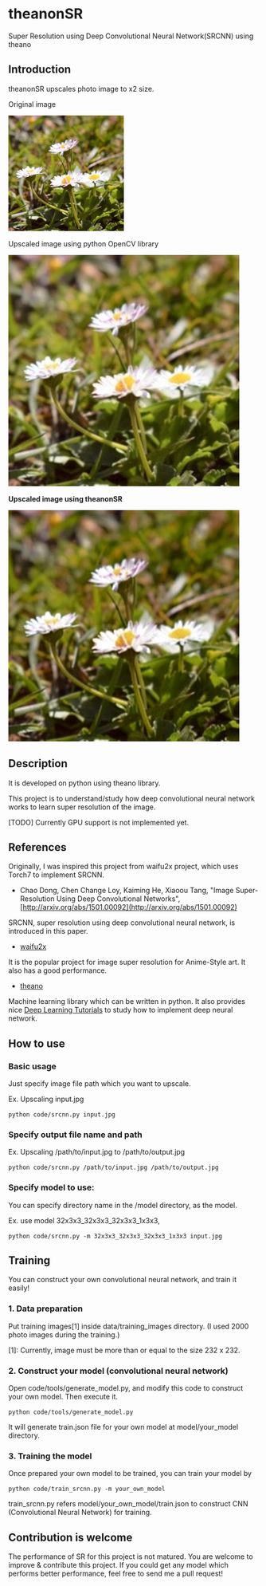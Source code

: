 # theanonSR
Super Resolution using Deep Convolutional Neural Network(SRCNN) using theano

## Introduction
theanonSR upscales photo image to x2 size.

Original image

![slide](https://raw.githubusercontent.com/corochann/theanonSR/master/assets/images/pexels-photo-87227-medium.jpg)

Upscaled image using python OpenCV library

![slide](https://raw.githubusercontent.com/corochann/theanonSR/master/assets/images/pexels-photo-87227-medium-conventional.jpg)

**Upscaled image using theanonSR**

![slide](https://raw.githubusercontent.com/corochann/theanonSR/master/assets/images/pexels-photo-87227-medium-theanonSR.jpg)


## Description

It is developed on python using theano library.

This project is to understand/study how deep convolutional neural network works
to learn super resolution of the image.

[TODO] Currently GPU support is not implemented yet.

## References
Originally, I was inspired this project from waifu2x project, which uses Torch7 to implement SRCNN.

 - Chao Dong, Chen Change Loy, Kaiming He, Xiaoou Tang, "Image Super-Resolution Using Deep Convolutional Networks",
 [http://arxiv.org/abs/1501.00092](http://arxiv.org/abs/1501.00092)

 SRCNN, super resolution using deep convolutional neural network, is introduced in this paper.

 - [waifu2x](https://github.com/nagadomi/waifu2x)

 It is the popular project for image super resolution for Anime-Style art.
 It also has a good performance.

 - [theano](http://deeplearning.net/software/theano/index.html)

 Machine learning library which can be written in python.
 It also provides nice
 [Deep Learning Tutorials](http://deeplearning.net/tutorial/) to study how to implement deep neural network.

## How to use

### Basic usage
Just specify image file path which you want to upscale.

Ex. Upscaling input.jpg
```
python code/srcnn.py input.jpg
```

### Specify output file name and path
Ex. Upscaling /path/to/input.jpg to /path/to/output.jpg
```
python code/srcnn.py /path/to/input.jpg /path/to/output.jpg
```

### Specify model to use:
You can specify directory name in the /model directory, as the model.

Ex. use model 32x3x3_32x3x3_32x3x3_1x3x3,
```
python code/srcnn.py -m 32x3x3_32x3x3_32x3x3_1x3x3 input.jpg
```



## Training

You can construct your own convolutional neural network, and train it easily!

###  1. Data preparation
Put training images[1] inside data/training_images directory.
(I used 2000 photo images during the training.)

[1]: Currently, image must be more than or equal to the size 232 x 232.

###  2. Construct your model (convolutional neural network)
Open code/tools/generate_model.py, and modify this code to construct your own model.
Then execute it.
```
python code/tools/generate_model.py
```

It will generate train.json file for your own model at model/your_model directory.

###  3. Training the model
Once prepared your own model to be trained, you can train your model by
```
python code/train_srcnn.py -m your_own_model
```

train_srcnn.py refers model/your_own_model/train.json to construct CNN (Convolutional Neural Network)
for training.

## Contribution is welcome

The performance of SR for this project is not matured.
You are welcome to improve & contribute this project.
If you could get any model which performs better performance, feel free to send me a pull request!


